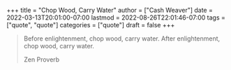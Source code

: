 +++
title = "Chop Wood, Carry Water"
author = ["Cash Weaver"]
date = 2022-03-13T20:01:00-07:00
lastmod = 2022-08-26T22:01:46-07:00
tags = ["quote", "quote"]
categories = ["quote"]
draft = false
+++

> Before enlightenment, chop wood, carry water. After enlightenment, chop wood, carry water.
>
> Zen Proverb
